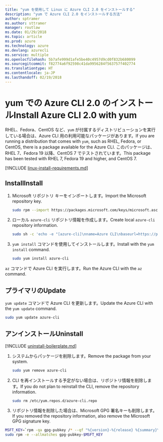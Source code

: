 ```yaml
---
title: "yum を使用して Linux に Azure CLI 2.0 をインストールする"
description: "yum で Azure CLI 2.0 をインストールする方法"
author: sptramer
ms.author: sttramer
manager: routlaw
ms.date: 01/29/2018
ms.topic: article
ms.prod: azure
ms.technology: azure
ms.devlang: azurecli
ms.service: multiple
ms.openlocfilehash: 5b7afe999d1afe5be40c4957d9cd0f832b680099
ms.sourcegitcommit: f82774a6f92598c41da9956284f563757f402774
ms.translationtype: HT
ms.contentlocale: ja-JP
ms.lasthandoff: 02/19/2018
---
```

# <a name="install-azure-cli-20-with-yum"></a><span data-ttu-id="6ab21-103">yum での Azure CLI 2.0 のインストール</span><span class="sxs-lookup"><span data-stu-id="6ab21-103">Install Azure CLI 2.0 with yum</span></span>

<span data-ttu-id="6ab21-104">RHEL、Fedora、CentOS など、`yum` が付属するディストリビューションを実行している場合は、Azure CLI 用の利用可能なパッケージがあります。</span><span class="sxs-lookup"><span data-stu-id="6ab21-104">If you are running a distribution that comes with `yum`, such as RHEL, Fedora, or CentOS, there is a package available for the Azure CLI.</span></span> <span data-ttu-id="6ab21-105">このパッケージは、RHEL 7、Fedora 19 以降、CentOS 7 でテストされています。</span><span class="sxs-lookup"><span data-stu-id="6ab21-105">This package has been tested with RHEL 7, Fedora 19 and higher, and CentOS 7.</span></span>

[!INCLUDE [linux-install-requirements.md](includes/linux-install-requirements.md)]

## <a name="install"></a><span data-ttu-id="6ab21-106">Install</span><span class="sxs-lookup"><span data-stu-id="6ab21-106">Install</span></span>

1. <span data-ttu-id="6ab21-107">Microsoft リポジトリ キーをインポートします。</span><span class="sxs-lookup"><span data-stu-id="6ab21-107">Import the Microsoft repository key.</span></span>

   ```bash
   sudo rpm --import https://packages.microsoft.com/keys/microsoft.asc
   ```

2. <span data-ttu-id="6ab21-108">ローカル `azure-cli` リポジトリ情報を作成します。</span><span class="sxs-lookup"><span data-stu-id="6ab21-108">Create local `azure-cli` repository information.</span></span>

   ```bash
   sudo sh -c 'echo -e "[azure-cli]\nname=Azure CLI\nbaseurl=https://packages.microsoft.com/yumrepos/azure-cli\nenabled=1\ngpgcheck=1\ngpgkey=https://packages.microsoft.com/keys/microsoft.asc" > /etc/yum.repos.d/azure-cli.repo'
   ```

3. <span data-ttu-id="6ab21-109">`yum install` コマンドを使用してインストールします。</span><span class="sxs-lookup"><span data-stu-id="6ab21-109">Install with the `yum install` command.</span></span> 

   ```bash
   sudo yum install azure-cli
   ```

<span data-ttu-id="6ab21-110">`az` コマンドで Azure CLI を実行します。</span><span class="sxs-lookup"><span data-stu-id="6ab21-110">Run the Azure CLI with the `az` command.</span></span>

## <a name="update"></a><span data-ttu-id="6ab21-111">プライマリの</span><span class="sxs-lookup"><span data-stu-id="6ab21-111">Update</span></span>

<span data-ttu-id="6ab21-112">`yum update` コマンドで Azure CLI を更新します。</span><span class="sxs-lookup"><span data-stu-id="6ab21-112">Update the Azure CLI with the `yum update` command.</span></span>

```bash
sudo yum update azure-cli
```

## <a name="uninstall"></a><span data-ttu-id="6ab21-113">アンインストール</span><span class="sxs-lookup"><span data-stu-id="6ab21-113">Uninstall</span></span>

[!INCLUDE [uninstall-boilerplate.md](includes/uninstall-boilerplate.md)]

1. <span data-ttu-id="6ab21-114">システムからパッケージを削除します。</span><span class="sxs-lookup"><span data-stu-id="6ab21-114">Remove the package from your system.</span></span>

   ```bash
   sudo yum remove azure-cli
   ```

2. <span data-ttu-id="6ab21-115">CLI を再インストールする予定がない場合は、リポジトリ情報を削除します。</span><span class="sxs-lookup"><span data-stu-id="6ab21-115">If you do not plan to reinstall the CLI, remove the repository information.</span></span>

   ```bash
   sudo rm /etc/yum.repos.d/azure-cli.repo
   ```

3. <span data-ttu-id="6ab21-116">リポジトリ情報を削除した場合は、Microsoft GPG 署名キーも削除します。</span><span class="sxs-lookup"><span data-stu-id="6ab21-116">If you removed the repository information, also remove the Microsoft GPG signature key.</span></span>

  ```bash
  MSFT_KEY=`rpm -qa gpg-pubkey /* --qf "%{version}-%{release} %{summary}\n" | grep Microsoft | awk '{print $1}'`
  sudo rpm -e --allmatches gpg-pubkey-$MSFT_KEY
  ```
